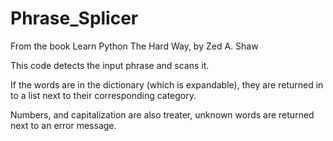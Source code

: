 # Phrase_Splicer
From the book Learn Python The Hard Way, by Zed A. Shaw

This code detects the input phrase and scans it.

If the words are in the dictionary (which is expandable), they are returned in to a list next to their corresponding category.

Numbers, and capitalization are also treater, unknown words are returned next to an error message.
